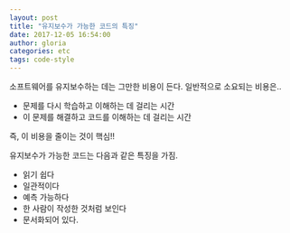 ```yaml
---
layout: post
title: "유지보수가 가능한 코드의 특징"
date: 2017-12-05 16:54:00
author: gloria
categories: etc
tags: code-style
---
```


소프트웨어를 유지보수하는 데는 그만한 비용이 든다. 일반적으로 소요되는 비용은..
- 문제를 다시 학습하고 이해하는 데 걸리는 시간
- 이 문제를 해결하고 코드를 이해하는 데 걸리는 시간

즉, 이 비용을 줄이는 것이 핵심!!  

유지보수가 가능한 코드는 다음과 같은 특징을 가짐.  
- 읽기 쉽다  
- 일관적이다  
- 예측 가능하다   
- 한 사람이 작성한 것처럼 보인다  
- 문서화되어 있다.   
